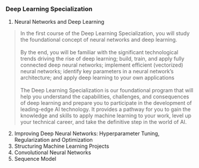 ### Deep Learning Specialization
1. Neural Networks and Deep Learning
>In the first course of the Deep Learning Specialization, you will study the foundational concept of neural networks and deep learning.
><br><br>By the end, you will be familiar with the significant technological trends driving the rise of deep learning; build, train, and apply fully connected deep neural networks; implement efficient (vectorized) neural networks; identify key parameters in a neural network’s architecture; and apply deep learning to your own applications
><br><br>The Deep Learning Specialization is our foundational program that will help you understand the capabilities, challenges, and consequences of deep learning and prepare you to participate in the development of leading-edge AI technology. It provides a pathway for you to gain the knowledge and skills to apply machine learning to your work, level up your technical career, and take the definitive step in the world of AI.

2. Improving Deep Neural Networks: Hyperparameter Tuning, Regularization and Optimization
3. Structuring Machine Learning Projects
4. Convolutional Neural Networks
5. Sequence Model
